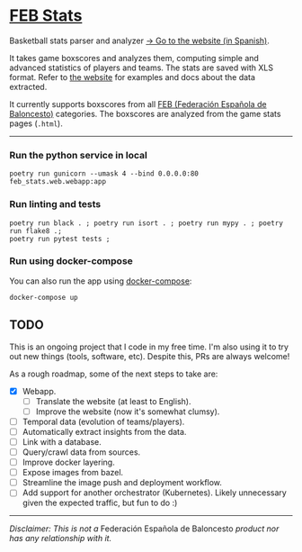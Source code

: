 # [FEB Stats](http://35.209.155.221/)

Basketball stats parser and analyzer [→ Go to the website (in Spanish)](http://35.209.155.221/).

It takes game boxscores and analyzes them, 
computing simple and advanced statistics of players and teams. The stats are saved with XLS 
format. Refer to [the website](http://35.209.155.221) for examples and docs about the data extracted.

It currently supports boxscores from all [FEB (Federación Española de Baloncesto)](http://www.feb.es) categories. 
The boxscores are analyzed from the game stats pages (`.html`). 

***

### Run the python service in local

```shell script
poetry run gunicorn --umask 4 --bind 0.0.0.0:80 feb_stats.web.webapp:app
```

### Run linting and tests

```shell script
poetry run black . ; poetry run isort . ; poetry run mypy . ; poetry run flake8 .;
poetry run pytest tests ;
```

### Run using docker-compose

You can also run the app using [docker-compose](https://docs.docker.com/compose/compose-file): 

```shell script
docker-compose up
```

## TODO

This is an ongoing project that I code in my free time. I'm also using it to try out new things (tools, software, etc). 
Despite this, PRs are always welcome!

As a rough roadmap, some of the next steps to take are: 

- [x] Webapp.
    - [ ] Translate the website (at least to English). 
    - [ ] Improve the website (now it's somewhat clumsy). 
- [ ] Temporal data (evolution of teams/players).
- [ ] Automatically extract insights from the data.
- [ ] Link with a database.
- [ ] Query/crawl data from sources.
- [ ] Improve docker layering.
- [ ] Expose images from bazel.
- [ ] Streamline the image push and deployment workflow.
- [ ] Add support for another orchestrator (Kubernetes). Likely unnecessary given the expected traffic, but fun to do :)

***

*Disclaimer: This is not a* Federación Española de Baloncesto *product nor has any relationship with it.*